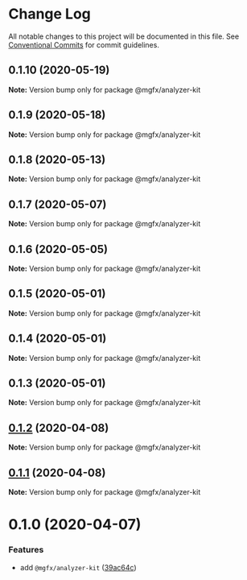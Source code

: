# Change Log

All notable changes to this project will be documented in this file.
See [Conventional Commits](https://conventionalcommits.org) for commit guidelines.

## 0.1.10 (2020-05-19)

**Note:** Version bump only for package @mgfx/analyzer-kit





## 0.1.9 (2020-05-18)

**Note:** Version bump only for package @mgfx/analyzer-kit





## 0.1.8 (2020-05-13)

**Note:** Version bump only for package @mgfx/analyzer-kit





## 0.1.7 (2020-05-07)

**Note:** Version bump only for package @mgfx/analyzer-kit





## 0.1.6 (2020-05-05)

**Note:** Version bump only for package @mgfx/analyzer-kit





## 0.1.5 (2020-05-01)

**Note:** Version bump only for package @mgfx/analyzer-kit





## 0.1.4 (2020-05-01)

**Note:** Version bump only for package @mgfx/analyzer-kit





## 0.1.3 (2020-05-01)

**Note:** Version bump only for package @mgfx/analyzer-kit





## [0.1.2](https://github.com/ai-labs-team/mgFx/compare/@mgfx/analyzer-kit@0.1.1...@mgfx/analyzer-kit@0.1.2) (2020-04-08)

**Note:** Version bump only for package @mgfx/analyzer-kit





## [0.1.1](https://github.com/ai-labs-team/mgFx/compare/@mgfx/analyzer-kit@0.1.0...@mgfx/analyzer-kit@0.1.1) (2020-04-08)

**Note:** Version bump only for package @mgfx/analyzer-kit





# 0.1.0 (2020-04-07)


### Features

* add `@mgfx/analyzer-kit` ([39ac64c](https://github.com/ai-labs-team/mgFx/commit/39ac64c))
